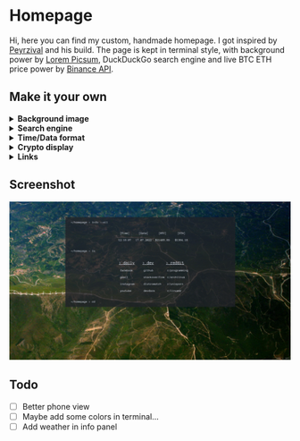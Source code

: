 # Homepage

Hi, here you can find my custom, handmade homepage. I got inspired by [Peyrzival](https://github.com/Peyrzival) and his build. The page is kept in terminal style, with background power by [Lorem Picsum](https://picsum.photos/), DuckDuckGo search engine and live BTC ETH price power by [Binance API](https://www.binance.com/en/binance-api).

## Make it your own

<details>
<summary><strong>Background image</strong></summary>

In order to change background image (set it static or change API) edit line 42 in `/script/index.js`.

```js
body.style.backgroundImage = `url(YOUR_IMAGE_URL)`;
```

</details>

<details>
<summary><strong>Search engine</strong></summary>

DuckDuckGo is my favorite, but if you want to set, lest say Google, edit line 48 in `/script/index.js`.

```js
    window.open(`YOUR_SEARCH_ENGINE_URL${searchValue.value}`, "_self")
```

</details>

<details>
<summary><strong>Time/Data format</strong></summary>

To change the format, edit line 35/39 in `/script/index.js`. Swap `'pl-PL'` into something else, for example `'us-US'`.
</details>

<details>
<summary><strong>Crypto display</strong></summary>

<div align="center" style="color: #e06c75">

**!!! READ API [DOCUMENTATION](https://binance-docs.github.io/apidocs/spot/en/#websocket-market-streams) FIRST !!!**
</div>

Everything about binance web socket api you can find [here](https://binance-docs.github.io/apidocs/spot/en/#websocket-market-streams). In order to change anything check lines 7-17 or 19-29 in `/script/index.js`. Focus mainly:

```js
let ws = new WebSocket("wss://stream.binance.com:9443/ws/btcusdt@kline_5m");
```

```js
let price = parseFloat(stockObject.k.h).toFixed(2);
```

In those lines you can swap `'btcusdc'` to pair you like, `'@kline_5m'` to some others interval or type. If you change the type, you will probably have to change also `stockObject.XXX` to something else.

</details>

<details>
<summary><strong>Links</strong></summary>

To change bookmarks section go to `data/routes.json`. This file hold the list of all bookmarks. Follow the pattern and add your own.

```json
{
        "title": "daily",
        "href": {
            "youtube": "https://www.youtube.com/",
            "facebook": "https://www.facebook.com/",
            "gmail": "https://mail.google.com/",
            "instagram": "https://www.instagram.com/"
        }
}
```

</details>

## Screenshot

![image](./screenshots/Screenshot.png)

## Todo

- [ ] Better phone view
- [ ] Maybe add some colors in terminal...
- [ ] Add weather in info panel
